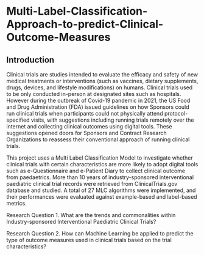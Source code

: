 # Multi-Label-Classification-Approach-to-predict-Clinical-Outcome-Measures

## Introduction

Clinical trials are studies intended to evaluate the efficacy and safety of new medical treatments or interventions (such as vaccines, dietary supplements, drugs, devices, and lifestyle modifications) on humans. Clinical trials used to be only conducted in-person at designated sites such as hospitals. However during the outbreak of Covid-19 pandemic in 2021, the US Food and Drug Administration (FDA) issued guidelines on how Sponsors could run clinical trials when participants could not physically attend protocol-specified visits, with suggestions including running trials remotely over the internet and collecting clinical outcomes using digital tools. These suggestions opened doors for Sponsors and Contract Research Organizations to reassess their conventional approach of running clinical trials.

This project uses a Multi Label Classification Model to investigate whether clinical trials with certain characteristics are more likely to adopt digital tools such as e-Questionnaire and e-Patient Diary to collect clinical outcome from paedaetrics. More than 10 years of industry-sponsored interventional paediatric clinical trial records were retrieved from ClinicalTrials.gov database and studied. A total of 27 MLC algorithms were implemented, and their performances were evaluated against example-based and label-based metrics.

Research Question 1. What are the trends and commonalities within Industry-sponsored Interventional Paediatric Clinical Trials?

Research Question 2. How can Machine Learning be applied to predict the type of outcome measures used in clinical trials based on the trial characteristics?
